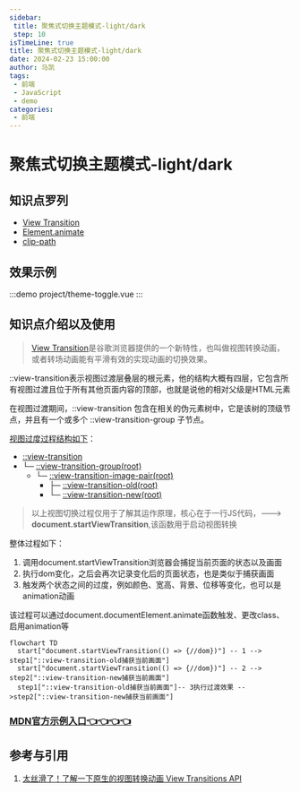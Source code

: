 ```yaml
---
sidebar:
 title: 聚焦式切换主题模式-light/dark
 step: 10
isTimeLine: true
title: 聚焦式切换主题模式-light/dark
date: 2024-02-23 15:00:00
author: 马凯
tags:
 - 前端
 - JavaScript
 - demo
categories:
 - 前端
---
```


# 聚焦式切换主题模式-light/dark

## 知识点罗列

- [View Transition](https://developer.mozilla.org/zh-CN/docs/Web/API/View_Transitions_API)
- [Element.animate](https://developer.mozilla.org/zh-CN/docs/Web/API/Element/animate)
- [clip-path](https://developer.mozilla.org/zh-CN/docs/Web/CSS/clip-path)

## 效果示例
:::demo
project/theme-toggle.vue
:::


## 知识点介绍以及使用

> [View Transition](https://developer.mozilla.org/zh-CN/docs/Web/API/View_Transitions_API)是谷歌浏览器提供的一个新特性，也叫做视图转换动画，或者转场动画能有平滑有效的实现动画的切换效果。

::view-transition表示视图过渡层叠层的根元素，他的结构大概有四层，它包含所有视图过渡且位于所有其他页面内容的顶部，也就是说他的相对父级是HTML元素


在视图过渡期间，::view-transition 包含在相关的伪元素树中，它是该树的顶级节点，并且有一个或多个 ::view-transition-group 子节点。

[视图过度过程结构如下](https://developer.mozilla.org/zh-CN/docs/Web/API/View_Transitions_API#%E8%A7%86%E5%9B%BE%E8%BF%87%E6%B8%A1%E8%BF%87%E7%A8%8B)：


- [::view-transition](https://developer.mozilla.org/zh-CN/docs/Web/CSS/::view-transition)
- └─ [::view-transition-group(root)](https://developer.mozilla.org/zh-CN/docs/Web/CSS/::view-transition-group)
   - └─ [::view-transition-image-pair(root)](https://developer.mozilla.org/zh-CN/docs/Web/CSS/::view-transition-image-pair)
      - ├─ [::view-transition-old(root)](https://developer.mozilla.org/zh-CN/docs/Web/CSS/::view-transition-new)
      - └─ [::view-transition-new(root)](https://developer.mozilla.org/zh-CN/docs/Web/CSS/::view-transition-old)



> 以上视图切换过程仅用于了解其运作原理，核心在于一行JS代码，---> **document.startViewTransition**,该函数用于启动视图转换

整体过程如下：
1. 调用document.startViewTransition浏览器会捕捉当前页面的状态以及画面
2. 执行dom变化，之后会再次记录变化后的页面状态，也是类似于捕获画面
3. 触发两个状态之间的过度，例如颜色、宽高、背景、位移等变化，也可以是animation动画

该过程可以通过document.documentElement.animate函数触发、更改class、启用animation等


```mermaid
flowchart TD
  start["document.startViewTransition(() => {//dom})"] -- 1 --> step1["::view-transition-old捕获当前画面"]
  start["document.startViewTransition(() => {//dom})"] -- 2 --> step2["::view-transition-new捕获当前画面"]
  step1["::view-transition-old捕获当前画面"]-- 3执行过渡效果 -->step2["::view-transition-new捕获当前画面"]

```

### [MDN官方示例入口👈👈👈👈](https://mdn.github.io/dom-examples/view-transitions/#)


## 参考与引用
1. [太丝滑了！了解一下原生的视图转换动画 View Transitions API](https://blog.csdn.net/xgangzai/article/details/134131242)
